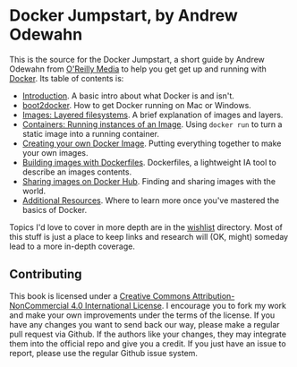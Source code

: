 # Docker Jumpstart, by Andrew Odewahn

This is the source for the Docker Jumpstart, a short guide by Andrew Odewahn from [O'Reilly Media](http://www.oreilly.com/) to help you get get up and running with [Docker](https://www.docker.com/).  Its table of contents is:

* [Introduction](content/introduction.md).  A basic intro about what Docker is and isn't.
* [boot2docker](content/boot2docker.md).  How to get Docker running on Mac or Windows.
* [Images: Layered filesystems](content/images.md).  A brief explanation of images and layers.
* [Containers: Running instances of an Image](content/containers.md).  Using `docker run` to turn a static image into a running container.
* [Creating your own Docker Image](content/example.md).  Putting everything together to make your own images.
* [Building images with Dockerfiles]("content/building-images-with-dockerfiles.md").  Dockerfiles, a lightweight IA tool to describe an images contents.  
* [Sharing images on Docker Hub](content/dockerhub.md).  Finding and sharing images with the world.
* [Additional Resources](content/additional-resources.md).  Where to learn more once you've mastered the basics of Docker.

Topics I'd love to cover in more depth are in the [wishlist](wishlist/) directory. Most of this stuff is just a place to keep links and research will (OK, might) someday lead to a more in-depth coverage.


## Contributing

This book is licensed under a [Creative Commons Attribution-NonCommercial 4.0 International License](http://creativecommons.org/licenses/by-nc/4.0/).  I  encourage you to fork my work and make your own improvements under the terms of the license. If you have any changes you want to send back our way, please make a regular pull request via Github. If the authors like your changes, they may integrate them into the official repo and give you a credit. If you just have an issue to report, please use the regular Github issue system.